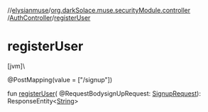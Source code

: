 //[elysianmuse](../../../index.md)/[org.darkSolace.muse.securityModule.controller](../index.md)
/[AuthController](index.md)/[registerUser](register-user.md)

# registerUser

[jvm]\

@PostMapping(value = ["/signup"])

fun [registerUser](register-user.md)(
@RequestBodysignUpRequest: [SignupRequest](../../org.darkSolace.muse.securityModule.model/-signup-request/index.md)):
ResponseEntity&lt;[String](https://kotlinlang.org/api/latest/jvm/stdlib/kotlin/-string/index.html)&gt;
